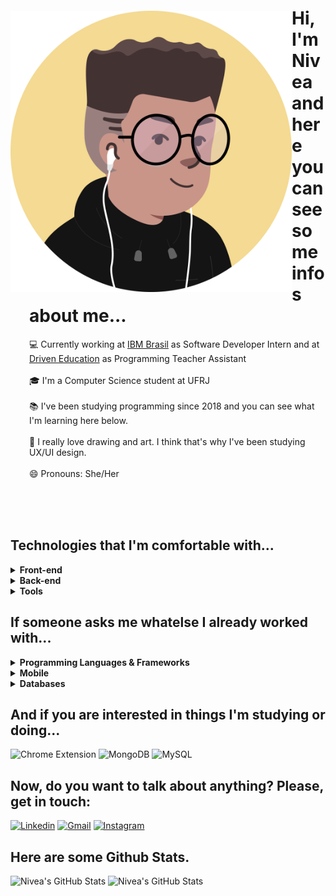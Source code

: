 
<img align="left" alt="Nivea's personal avatar" src="https://github.com/niveamartins/niveamartins/blob/main/avatar-git.png" style="margin-top:30px;" width="450" height="450" /></td>

<div style="margin-left:30px;">
 
 # Hi, I'm Nivea and here you can see some infos about me...

   💻 Currently working at [IBM Brasil](https://www.ibm.com/) as Software Developer Intern and at [Driven Education](https://www.driven.com.br/) as Programming Teacher Assistant <br /><br />
   🎓 I'm a Computer Science student at UFRJ <br /><br />
   📚 I've been studying programming since 2018 and you can see what I'm learning here below. <br /> <br />
   🎨 I really love drawing and art. I think that's why I've been studying UX/UI design. <br /><br />
   😄 Pronouns: She/Her

</div>
 

<br />
<br />
<br />

## Technologies that I'm comfortable with...

<details>
  <summary><b>Front-end</b></summary>
  
  ![HTML](https://img.shields.io/badge/HTML-239120?style=for-the-badge&logo=html5&logoColor=white)
  ![CSS](https://img.shields.io/badge/CSS-239120?&style=for-the-badge&logo=css3&logoColor=white)
  ![JavaScript](https://img.shields.io/badge/JavaScript-323330?style=for-the-badge&logo=javascript&logoColor=F7DF1E)
  ![React](https://img.shields.io/badge/React-20232A?style=for-the-badge&logo=react&logoColor=61DAFB)
  ![Redux](https://img.shields.io/badge/Redux-593D88?style=for-the-badge&logo=redux&logoColor=white)
  ![ReactRouter](https://img.shields.io/badge/React_Router-CA4245?style=for-the-badge&logo=react-router&logoColor=white)
  ![Vue.js](https://img.shields.io/badge/Vue.js-35495E?style=for-the-badge&logo=vue.js&logoColor=4FC08D)
  ![Bootstrap](https://img.shields.io/badge/Bootstrap-563D7C?style=for-the-badge&logo=bootstrap&logoColor=white)
  ![Sass](https://img.shields.io/badge/Sass-CC6699?style=for-the-badge&logo=sass&logoColor=white)
  ![StyledComponents](https://img.shields.io/badge/Styled--Components-DB7093?style=for-the-badge&logo=styled-components&logoColor=white)
  ![Cypress](https://img.shields.io/badge/Cypress-000000?style=for-the-badge&logo=cypress&logoColor=61DAFB)

</details>

<details>
  <summary><b>Back-end</b></summary>
  
  ![JavaScript](https://img.shields.io/badge/JavaScript-323330?style=for-the-badge&logo=javascript&logoColor=F7DF1E)
  ![NodeJS](https://img.shields.io/badge/Node.js-43853D?style=for-the-badge&logo=node.js&logoColor=white)
  ![ExpressJS](https://img.shields.io/badge/Express.js-404D59?style=for-the-badge)
  ![Postgres](https://img.shields.io/badge/PostgreSQL-316192?style=for-the-badge&logo=postgresql&logoColor=white)
  ![SQLite](https://img.shields.io/badge/SQLite-07405E?style=for-the-badge&logo=sqlite&logoColor=white)
  ![Jest](https://img.shields.io/badge/Jest-4285F4?style=for-the-badge&logo=jest&logoColor=white)
  ![Mocha](https://img.shields.io/badge/Mocha-8D6748?style=for-the-badge&logo=mocha&logoColor=white)
</details>

<details>
  <summary><b>Tools</b></summary>

  ![Git](https://img.shields.io/badge/-Git-F05032?logo=Git&style=for-the-badge&logoColor=white)
  ![Github](https://img.shields.io/badge/-Github-181717?logo=Github&style=for-the-badge&logoColor=white)
  ![Vercel](https://img.shields.io/badge/-vercel-000000?logo=Vercel&style=for-the-badge&logoColor=white)
  ![Heroku](https://img.shields.io/badge/Heroku-430098?style=for-the-badge&logo=heroku&logoColor=white)

</details>

## If someone asks me whatelse I already worked with...
<details>
  <summary><b>Programming Languages & Frameworks</b></summary>

  ![Python](https://img.shields.io/badge/Python-3776AB?style=for-the-badge&logo=python&logoColor=white)
  ![C](https://img.shields.io/badge/C-00599C?style=for-the-badge&logo=c&logoColor=white)
  ![Django](https://img.shields.io/badge/-Django-092E20?logo=Django&style=for-the-badge&logoColor=white)
  ![flask](https://img.shields.io/badge/-flask-000000?logo=Flask&style=for-the-badge&logoColor=white)
</details>

<details>
  <summary><b>Mobile</b></summary>
 
  ![Ionic](https://img.shields.io/badge/Ionic-4285F4?style=for-the-badge&logo=ionic&logoColor=white)
  ![Flutter](https://img.shields.io/badge/Flutter-02569B?style=for-the-badge&logo=flutter&logoColor=white)
</details>

<details>
  <summary><b>Databases</b></summary>
 
  ![MongoDB](https://img.shields.io/badge/MongoDB-4EA94B?style=for-the-badge&logo=mongodb&logoColor=white)
</details>

## And if you are interested in things I'm studying or doing...
  ![Chrome Extension](https://img.shields.io/badge/Chrome-Extension-4285F3?style=for-the-badge&logo=googlechrome&logoColor=white)
  ![MongoDB](https://img.shields.io/badge/MongoDB-4EA94B?style=for-the-badge&logo=mongodb&logoColor=white)
  ![MySQL](https://img.shields.io/badge/MySQL-00000F?style=for-the-badge&logo=mysql&logoColor=white)
  
## Now, do you want to talk about anything? Please, get in touch:
[![Linkedin](https://img.shields.io/badge/LinkedIn-0077B5?style=for-the-badge&logo=linkedin&logoColor=white)](https://www.linkedin.com/in/n%C3%ADvea-martins-a0a02a176/)
[![Gmail](https://img.shields.io/badge/Gmail-D14836?style=for-the-badge&logo=gmail&logoColor=white)](mailto:niveamartinsgs@gmail.com)
[![Instagram](https://img.shields.io/badge/Instagram-E4405F?style=for-the-badge&logo=instagram&logoColor=white)](https://www.instagram.com/wxrtins/)

## Here are some Github Stats.
  
<div style="display:inline;" align="center">
 
  <img height="165em" alt="Nivea's GitHub Stats" src="https://github-readme-stats.vercel.app/api?username=niveamartins&theme=great-gatsby&show_icons=true&hide=issues"/>
  <img height="165em" alt="Nivea's GitHub Stats" src="https://github-readme-stats.vercel.app/api/top-langs/?username=niveamartins&theme=great-gatsby&layout=compact"/>
 
</div>
